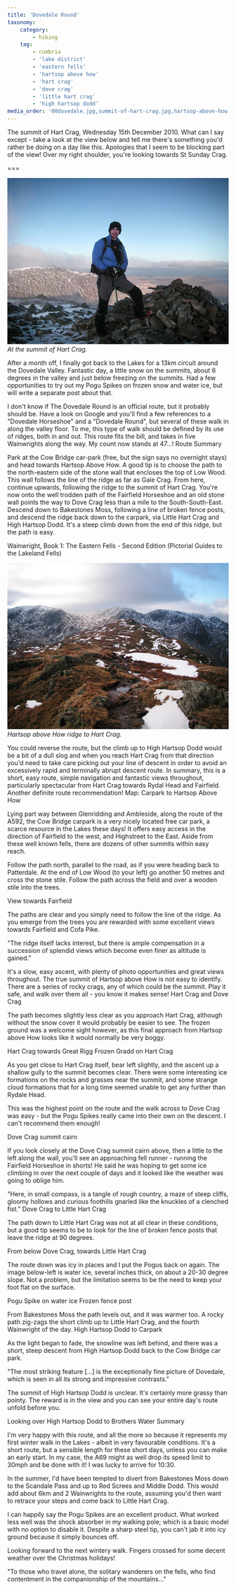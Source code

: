 ```yaml
---
title: 'Dovedale Round'
taxonomy:
    category:
        - hiking
    tag:
        - cumbria
        - 'lake district'
        - 'eastern fells'
        - 'hartsop above how'
        - 'hart crag'
        - 'dove crag'
        - 'little hart crag'
        - 'high hartsop dodd'
media_order: '00dovedale.jpg,summit-of-hart-crag.jpg,hartsop-above-how.jpg'
---
```


The summit of Hart Crag, Wednesday 15th December 2010. What can I say except - take a look at the view below and tell me there's something you'd rather be doing on a day like this. Apologies that I seem to be blocking part of the view! Over my right shoulder, you're looking towards St Sunday Crag.

===

![summit-of-hart-crag](summit-of-hart-crag.jpg "summit-of-hart-crag")
*At the summit of Hart Crag.*

After a month off, I finally got back to the Lakes for a 13km circuit around the Dovedale Valley. Fantastic day, a little snow on the summits, about 6 degrees in the valley and just below freezing on the summits. Had a few opportunities to try out my Pogu Spikes on frozen snow and water ice, but will write a separate post about that.

I don't know if The Dovedale Round is an official route, but it probably should be. Have a look on Google and you'll find a few references to a "Dovedale Horseshoe" and a "Dovedale Round", but several of these walk in along the valley floor. To me, this type of walk should be defined by its use of ridges, both in and out. This route fits the bill, and takes in five Wainwrights along the way. My count now stands at 47...!
Route Summary

Park at the Cow Bridge car-park (free, but the sign says no overnight stays) and head towards Hartsop Above How. A good tip is to choose the path to the north-eastern side of the stone wall that encloses the top of Low Wood. This wall follows the line of the ridge as far as Gale Crag. From here, continue upwards, following the ridge to the summit of Hart Crag. You're now onto the well trodden path of the Fairfield Horseshoe and an old stone wall points the way to Dove Crag less than a mile to the South-South-East. Descend down to Bakestones Moss, following a line of broken fence posts, and descend the ridge back down to the carpark, via Little Hart Crag and High Hartsop Dodd. It's a steep climb down from the end of this ridge, but the path is easy.

Wainwright, Book 1: The Eastern Fells - Second Edition (Pictorial Guides to the Lakeland Fells)

![hartsop-above-how](hartsop-above-how.jpg "hartsop-above-how")
*Hartsop above How ridge to Hart Crag.*

You could reverse the route, but the climb up to High Hartsop Dodd would be a bit of a dull slog and when you reach Hart Crag from that direction you'd need to take care picking out your line of descent in order to avoid an excessively rapid and terminally abrupt descent route. In summary, this is a short, easy route, simple navigation and fantastic views throughout, particularly spectacular from Hart Crag towards Rydal Head and Fairfield. Another definite route recommendation!
Map:
Carpark to Hartsop Above How

Lying part way between Glenridding and Ambleside, along the route of the A592, the Cow Bridge carpark is a very nicely located free car park, a scarce resource in the Lakes these days! It offers easy access in the direction of Fairfield to the west, and Highstreet to the East. Aside from these well known fells, there are dozens of other summits within easy reach.

Follow the path north, parallel to the road, as if you were heading back to Patterdale. At the end of Low Wood (to your left) go another 50 metres and cross the stone stile. Follow the path across the field and over a wooden stile into the trees.

View towards Fairfield

The paths are clear and you simply need to follow the line of the ridge. As you emerge from the trees you are rewarded with some excellent views towards Fairfield and Cofa Pike.

"The ridge itself lacks interest, but there is ample compensation in a succession of splendid views which become even finer as altitude is gained."

It's a slow, easy ascent, with plenty of photo opportunities and great views throughout. The true summit of Hartsop above How is not easy to identify. There are a series of rocky crags, any of which could be the summit. Play it safe, and walk over them all - you know it makes sense!
Hart Crag and Dove Crag

The path becomes slightly less clear as you approach Hart Crag, although without the snow cover it would probably be easier to see. The frozen ground was a welcome sight however, as this final approach from Hartsop above How looks like it would normally be very boggy.

Hart Crag towards Great Rigg     Frozen Gradd on Hart Crag

As you get close to Hart Crag itself, bear left slightly, and the ascent up a shallow gully to the summit becomes clear. There were some interesting ice formations on the rocks and grasses near the summit, and some strange cloud formations that for a long time seemed unable to get any further than Rydale Head.

This was the highest point on the route and the walk across to Dove Crag was easy - but the Pogu Spikes really came into their own on the descent. I can't recommend them enough!

Dove Crag summit cairn

If you look closely at the Dove Crag summit cairn above, then a little to the left along the wall, you'll see an approaching fell runner - running the Fairfield Horseshoe in shorts! He said he was hoping to get some ice climbing in over the next couple of days and it looked like the weather was going to oblige him.

"Here, in small compass, is a tangle of rough country, a maze of steep cliffs, gloomy hollows and curious foothills gnarled like the knuckles of a clenched fist."
Dove Crag to Little Hart Crag

The path down to Little Hart Crag was not at all clear in these conditions, but a good tip seems to be to look for the line of broken fence posts that leave the ridge at 90 degrees.

From below Dove Crag, towards Little Hart Crag

The route down was icy in places and I put the Pogus back on again. The image below-left is water ice, several inches thick, on about a 20-30 degree slope. Not a problem, but the limitation seems to be the need to keep your foot flat on the surface.

Pogu Spike on water ice     Frozen fence post

From Bakestones Moss the path levels out, and it was warmer too. A rocky path zig-zags the short climb up to Little Hart Crag, and the fourth Wainwright of the day.
High Hartsop Dodd to Carpark

As the light began to fade, the snowline was left behind, and there was a short, steep descent from High Hartsop Dodd back to the Cow Bridge car park.

"The most striking feature [...] is the exceptionally fine picture of Dovedale, which is seen in all its strong and impressive contrasts."

The summit of High Hartsop Dodd is unclear. It's certainly more grassy than pointy. The reward is in the view and you can see your entire day's route unfold before you.

Looking over High Hartsop Dodd to Brothers Water
Summary

I'm very happy with this route, and all the more so because it represents my first winter walk in the Lakes - albeit in very favourable conditions. It's a short route, but a sensible length for these short days, unless you can make an early start. In my case, the A69 might as well drop its speed limit to 30mph and be done with it! I was lucky to arrive for 10:30.

In the summer, I'd have been tempted to divert from Bakestones Moss down to the Scandale Pass and up to Red Screes and Middle Dodd. This would add about 6km and 2 Wainwrights to the route, assuming you'd then want to retrace your steps and come back to Little Hart Crag.

I can happily say the Pogu Spikes are an excellent product. What worked less well was the shock absorber in my walking pole; which is a basic model with no option to disable it. Despite a sharp steel tip, you can't jab it into icy ground because it simply bounces off.

Looking forward to the next wintery walk. Fingers crossed for some decent weather over the Christmas holidays!

"To those who travel alone, the solitary wanderers on the fells, who find contentment in the companionship of the mountains..."